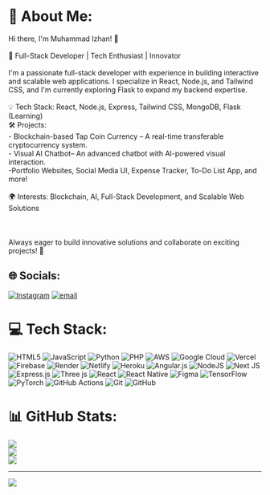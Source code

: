 # 💫 About Me:
Hi there, I'm Muhammad Izhan! 👋  <br><br>🚀 Full-Stack Developer | Tech Enthusiast | Innovator<br><br>I'm a passionate full-stack developer with experience in building interactive and scalable web applications. I specialize in React, Node.js, and Tailwind CSS, and I'm currently exploring Flask to expand my backend expertise.  <br><br>💡 Tech Stack: React, Node.js, Express, Tailwind CSS, MongoDB, Flask (Learning)  <br>🛠️ Projects:<br>- Blockchain-based Tap Coin Currency – A real-time transferable cryptocurrency system.  <br>- Visual AI Chatbot– An advanced chatbot with AI-powered visual interaction.  <br>-Portfolio Websites, Social Media UI, Expense Tracker, To-Do List App, and more!<br><br>🌍 Interests: Blockchain, AI, Full-Stack Development, and Scalable Web Solutions  <br><br><br><br>Always eager to build innovative solutions and collaborate on exciting projects! 🚀


## 🌐 Socials:
[![Instagram](https://img.shields.io/badge/Instagram-%23E4405F.svg?logo=Instagram&logoColor=white)](https://instagram.com/izhaaaannnn) [![email](https://img.shields.io/badge/Email-D14836?logo=gmail&logoColor=white)](mailto:mohammadizhan710@gmail.com) 

# 💻 Tech Stack:
![HTML5](https://img.shields.io/badge/html5-%23E34F26.svg?style=for-the-badge&logo=html5&logoColor=white) ![JavaScript](https://img.shields.io/badge/javascript-%23323330.svg?style=for-the-badge&logo=javascript&logoColor=%23F7DF1E) ![Python](https://img.shields.io/badge/python-3670A0?style=for-the-badge&logo=python&logoColor=ffdd54) ![PHP](https://img.shields.io/badge/php-%23777BB4.svg?style=for-the-badge&logo=php&logoColor=white) ![AWS](https://img.shields.io/badge/AWS-%23FF9900.svg?style=for-the-badge&logo=amazon-aws&logoColor=white) ![Google Cloud](https://img.shields.io/badge/GoogleCloud-%234285F4.svg?style=for-the-badge&logo=google-cloud&logoColor=white) ![Vercel](https://img.shields.io/badge/vercel-%23000000.svg?style=for-the-badge&logo=vercel&logoColor=white) ![Firebase](https://img.shields.io/badge/firebase-%23039BE5.svg?style=for-the-badge&logo=firebase) ![Render](https://img.shields.io/badge/Render-%46E3B7.svg?style=for-the-badge&logo=render&logoColor=white) ![Netlify](https://img.shields.io/badge/netlify-%23000000.svg?style=for-the-badge&logo=netlify&logoColor=#00C7B7) ![Heroku](https://img.shields.io/badge/heroku-%23430098.svg?style=for-the-badge&logo=heroku&logoColor=white) ![Angular.js](https://img.shields.io/badge/angular.js-%23E23237.svg?style=for-the-badge&logo=angularjs&logoColor=white) ![NodeJS](https://img.shields.io/badge/node.js-6DA55F?style=for-the-badge&logo=node.js&logoColor=white) ![Next JS](https://img.shields.io/badge/Next-black?style=for-the-badge&logo=next.js&logoColor=white) ![Express.js](https://img.shields.io/badge/express.js-%23404d59.svg?style=for-the-badge&logo=express&logoColor=%2361DAFB) ![Three js](https://img.shields.io/badge/threejs-black?style=for-the-badge&logo=three.js&logoColor=white) ![React](https://img.shields.io/badge/react-%2320232a.svg?style=for-the-badge&logo=react&logoColor=%2361DAFB) ![React Native](https://img.shields.io/badge/react_native-%2320232a.svg?style=for-the-badge&logo=react&logoColor=%2361DAFB) ![Figma](https://img.shields.io/badge/figma-%23F24E1E.svg?style=for-the-badge&logo=figma&logoColor=white) ![TensorFlow](https://img.shields.io/badge/TensorFlow-%23FF6F00.svg?style=for-the-badge&logo=TensorFlow&logoColor=white) ![PyTorch](https://img.shields.io/badge/PyTorch-%23EE4C2C.svg?style=for-the-badge&logo=PyTorch&logoColor=white) ![GitHub Actions](https://img.shields.io/badge/github%20actions-%232671E5.svg?style=for-the-badge&logo=githubactions&logoColor=white) ![Git](https://img.shields.io/badge/git-%23F05033.svg?style=for-the-badge&logo=git&logoColor=white) ![GitHub](https://img.shields.io/badge/github-%23121011.svg?style=for-the-badge&logo=github&logoColor=white)
# 📊 GitHub Stats:
![](https://github-readme-stats.vercel.app/api?username=Muhammad-izhaan&theme=dark&hide_border=false&include_all_commits=false&count_private=false)<br/>
![](https://github-readme-streak-stats.herokuapp.com/?user=Muhammad-izhaan&theme=dark&hide_border=false)<br/>
![](https://github-readme-stats.vercel.app/api/top-langs/?username=Muhammad-izhaan&theme=dark&hide_border=false&include_all_commits=false&count_private=false&layout=compact)

---
[![](https://visitcount.itsvg.in/api?id=Muhammad-izhaan&icon=0&color=0)](https://visitcount.itsvg.in)

<!-- Proudly created with GPRM ( https://gprm.itsvg.in ) -->
